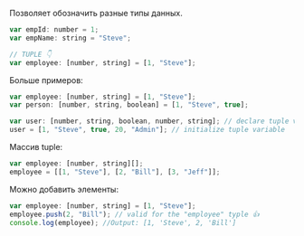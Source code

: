 Позволяет обозначить разные типы данных.

```js
var empId: number = 1; 
var empName: string = "Steve";        

// TUPLE 👇
var employee: [number, string] = [1, "Steve"];
```

Больше примеров:

```js
var employee: [number, string] = [1, "Steve"];
var person: [number, string, boolean] = [1, "Steve", true];

var user: [number, string, boolean, number, string]; // declare tuple variable
user = [1, "Steve", true, 20, "Admin"]; // initialize tuple variable
```

Массив tuple: 

```js
var employee: [number, string][];
employee = [[1, "Steve"], [2, "Bill"], [3, "Jeff"]];
```

Можно добавить элементы:

```js
var employee: [number, string] = [1, "Steve"];
employee.push(2, "Bill"); // valid for the "employee" typle 👍
console.log(employee); //Output: [1, 'Steve', 2, 'Bill']
```